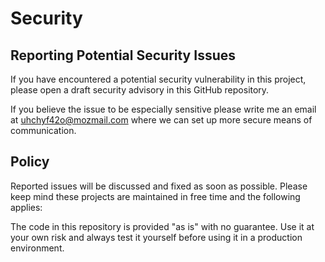 # Security

## Reporting Potential Security Issues

If you have encountered a potential security vulnerability in this project,
please open a draft security advisory in this GitHub repository.
 
If you believe the issue to be especially sensitive please write me an email at uhchyf42o@mozmail.com 
where we can set up more secure means of communication.

## Policy

Reported issues will be discussed and fixed as soon as possible. 
Please keep mind these projects are maintained in free time and the following applies: 

The code in this repository is provided "as is" with no guarantee. 
Use it at your own risk and always test it yourself before using it in a production environment. 
